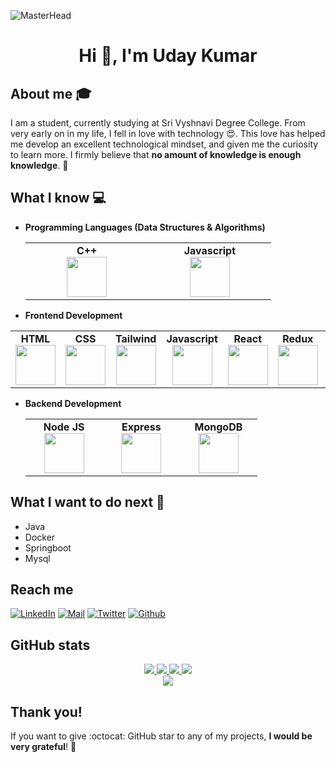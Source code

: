 ![MasterHead](https://res.cloudinary.com/drq90wt7m/image/upload/v1715488149/banner_po3zi4.jpg)

<h1 align="center">Hi 👋, I'm Uday Kumar</h1>

## About me :mortar_board:
I am a student, currently studying at Sri Vyshnavi Degree College. From very early on in my life, I fell in love with technology 😍. This love has helped me develop an excellent technological mindset, and given me the curiosity to learn more. I firmly believe that **no amount of knowledge is enough knowledge**. 🧠


## What I know :computer:
- **Programming Languages (Data Structures & Algorithms)**
	<div align="center">
		<table>
			<tbody>
				<tr>
					<td width="25%" align="center">
						<span><strong>C++</strong></span><br/>
						<img height="64px" width="64px" src="https://upload.wikimedia.org/wikipedia/commons/thumb/1/18/ISO_C%2B%2B_Logo.svg/1200px-ISO_C%2B%2B_Logo.svg.png">
					</td>
                                      <td width="25%" align="center">
						<span><strong>Javascript</strong></span><br/>
						<img height="64px" width="64px" src="https://cdn.svgporn.com/logos/javascript.svg">
				      </td>
				</tr>
			</tbody>
		</table>
	</div>
- **Frontend Development**
<div align="center">
		<table>
			<tbody>
				<tr>
					<td align="center">
						<span><strong>HTML</strong></span><br/>
						<img height="64px" width="64px" src="https://cdn.svgporn.com/logos/html-5.svg">
					</td>
					<td align="center">
						<span><strong>CSS</strong></span><br/>
						<img height="64px" width="64px" src="https://cdn.svgporn.com/logos/css-3.svg">
					</td>
          <td align="center">
						<span><strong>Tailwind</strong></span><br/>
						<img height="64px" width="64px" src="https://tse1.mm.bing.net/th?id=OIP.GdUWbrVtbNezIRl6jg_ymAHaEh&pid=Api&P=0&h=180">
					</td>
					<td align="center">
						<span><strong>Javascript</strong></span><br/>
						<img height="64px" width="64px" src="https://cdn.svgporn.com/logos/javascript.svg">
					</td>
<!-- 					 <td align="center">
						<span><strong>Typescript</strong></span><br/>
						<img height="64px" width="64px" src="https://cdn.svgporn.com/logos/typescript-icon.svg">
					</td> -->
					<td align="center">
						<span><strong>React</strong></span><br/>
						<img height="64px" width="64px" src="https://cdn.svgporn.com/logos/react.svg">
					</td>
					<td  align="center">
						<span><strong>Redux</strong></span><br/>
						<img height="64px" width="64px" src="https://cdn.svgporn.com/logos/redux.svg">
					</td>
					<td  align="center">
						<span><strong>Typescript</strong></span><br/>
						<img height="64px" width="64px" src="https://s.yimg.com/zb/imgv1/b0edf97d-a712-3c6c-bd1e-3a59ca4b72a0/t_500x300">
					</td>
				</tr>
			</tbody>
		</table>
	</div>
	
- **Backend Development**
	<div align="center">
		<table>
			<tbody>
				<tr>
					<td width="25%" align="center">
						<span><strong>Node JS</strong></span><br/>
						<img height="64px" width="64px" src="https://cdn.svgporn.com/logos/nodejs-icon.svg">
					</td>
					<td width="25%" align="center">
						<span><strong>Express</strong></span><br/>
						<img height="64px" width="64px" src="https://cdn.svgporn.com/logos/express.svg">
					</td>
					<td width="25%" align="center">
						<span><strong>MongoDB</strong></span><br/>
						<img height="64px" width="64px" src="https://cdn.svgporn.com/logos/mongodb.svg">
					</td>
				</tr>
			</tbody>
		</table>
	</div>

## What I want to do next :thinking:
- Java
- Docker
- Springboot
- Mysql

## Reach me 
[![LinkedIn](https://img.shields.io/badge/LinkedIn-%230077B5.svg?logo=linkedin&logoColor=white)](https://www.linkedin.com/in/uday778/) 
[![Mail](https://img.shields.io/badge/-uday33379@gmail.com-gray?style=flat-square&logo=gmail&logoColor=red)](mailto:uday33379@gmail.com) 
[![Twitter](https://img.shields.io/badge/Twitter-%230077B5.svg?logo=twitter&logoColor=white)](https://twitter.com/udaykumar7771)
[![Github](https://img.shields.io/badge/Github-%230077B5.svg?logo=github&logoColor=black)](https://github.com/uday778)



## GitHub stats

<p align="center">
  <a href="https://github.com/uday778">
    <img src="http://github-profile-summary-cards.vercel.app/api/cards/profile-details?username=uday778&theme=transparent" />
  </a>
  <a href="https://github.com/uday778">
    <img src="https://github-readme-streak-stats.herokuapp.com/?user=uday778&hide_border=true&card_width=338&theme=transparent" />
  </a>
  <a href="https://github.com/uday778">
    <img src="http://github-profile-summary-cards.vercel.app/api/cards/stats?username=uday778&theme=transparent" />
  </a>
  <a href="https://github.com/uday778">
    <img src="https://github-readme-stats.vercel.app/api/top-langs/?username=uday778&langs_count=10&exclude_repo=&hide=c,makefile,html,css,sass,nix,nunjucks,tsql,dockerfile,shell&card_width=699&hide_border=true&theme=transparent" />
  </a>
  <br/>
  <a href="https://github.com/uday778">
    <img src="https://komarev.com/ghpvc/?username=uday778&color=blue&style=flat" />
  </a>
</p>

## Thank you!  

If you want to give :octocat: GitHub star to any of my projects, **I would be very grateful**! 🥰


